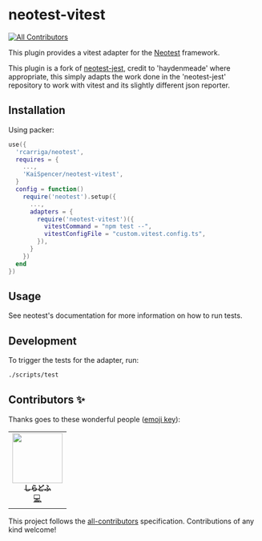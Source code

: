 # neotest-vitest
<!-- ALL-CONTRIBUTORS-BADGE:START - Do not remove or modify this section -->
[![All Contributors](https://img.shields.io/badge/all_contributors-1-orange.svg?style=flat-square)](#contributors-)
<!-- ALL-CONTRIBUTORS-BADGE:END -->

This plugin provides a vitest adapter for the [Neotest](https://github.com/rcarriga/neotest) framework.

This plugin is a fork of [neotest-jest](https://github.com/haydenmeade/neotest-jest), credit to 'haydenmeade' where appropriate, this simply adapts the work done in the 'neotest-jest' repository to work with vitest and its slightly different json reporter.

## Installation

Using packer:

```lua
use({
  'rcarriga/neotest',
  requires = {
    ...,
    'KaiSpencer/neotest-vitest',
  }
  config = function()
    require('neotest').setup({
      ...,
      adapters = {
        require('neotest-vitest')({
          vitestCommand = "npm test --",
          vitestConfigFile = "custom.vitest.config.ts",
        }),
      }
    })
  end
})
```

## Usage

See neotest's documentation for more information on how to run tests.

## Development

To trigger the tests for the adapter, run:

```sh
./scripts/test
```

## Contributors ✨

Thanks goes to these wonderful people ([emoji key](https://allcontributors.org/docs/en/emoji-key)):

<!-- ALL-CONTRIBUTORS-LIST:START - Do not remove or modify this section -->
<!-- prettier-ignore-start -->
<!-- markdownlint-disable -->
<table>
  <tr>
    <td align="center"><a href="https://github.com/shiradofu"><img src="https://avatars.githubusercontent.com/u/43514606?v=4?s=100" width="100px;" alt=""/><br /><sub><b>しらどふ</b></sub></a><br /><a href="https://github.com/KaiSpencer/neotest-vitest/commits?author=shiradofu" title="Code">💻</a></td>
  </tr>
</table>

<!-- markdownlint-restore -->
<!-- prettier-ignore-end -->

<!-- ALL-CONTRIBUTORS-LIST:END -->

This project follows the [all-contributors](https://github.com/all-contributors/all-contributors) specification. Contributions of any kind welcome!